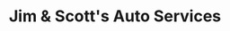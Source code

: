 ---
title: "Jim & Scott's Auto Services"
url: /providence-forge/jim-und-scotts-auto-services/
shop: Autowerkstatt
---